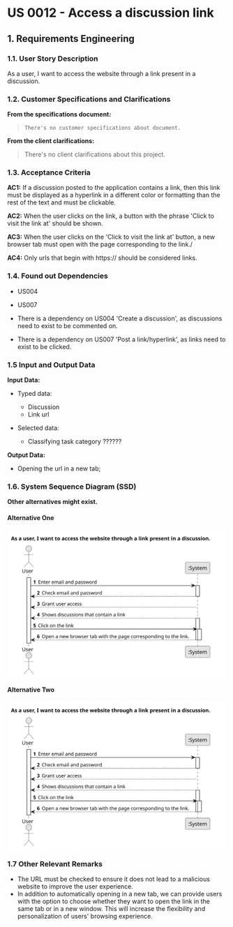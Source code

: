 # US 0012 - Access a discussion link

## 1. Requirements Engineering

### 1.1. User Story Description

As a user, I want to access the website through a link present in a discussion.

### 1.2. Customer Specifications and Clarifications

**From the specifications document:**

>     There's no customer specifications about document.

**From the client clarifications:**

> There's no client clarifications about this project.

### 1.3. Acceptance Criteria

**AC1:** If a discussion posted to the application contains a link, then this link must be displayed as a hyperlink in a different color or formatting than the rest of the text and must be clickable.

**AC2:** When the user clicks on the link, a button with the phrase 'Click to visit the link at' should be shown.

**AC3:** When the user clicks on the 'Click to visit the link at' button, a new browser tab must open with the page corresponding to the link./

**AC4:** Only urls that begin with https:// should be considered links.

### 1.4. Found out Dependencies

- US004
- US007

- There is a dependency on US004 'Create a discussion', as discussions need to exist to be commented on.

- There is a dependency on US007 'Post a link/hyperlink', as links need to exist to be clicked.

### 1.5 Input and Output Data

**Input Data:**

- Typed data:

  - Discussion
  - Link url

- Selected data:
  - Classifying task category ??????

**Output Data:**

- Opening the url in a new tab;

### 1.6. System Sequence Diagram (SSD)

**Other alternatives might exist.**

#### Alternative One

![System Sequence Diagram - Alternative One](svg/us0012-system-sequence-diagram-alternative-one.svg)

#### Alternative Two

![System Sequence Diagram - Alternative Two](svg/us0012-system-sequence-diagram-alternative-two.svg)

### 1.7 Other Relevant Remarks

- The URL must be checked to ensure it does not lead to a malicious website to improve the user experience.
- In addition to automatically opening in a new tab, we can provide users with the option to choose whether they want to open the link in the same tab or in a new window. This will increase the flexibility and personalization of users' browsing experience.
